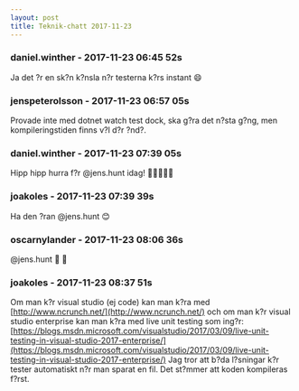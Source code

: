 ```yaml
---
layout: post
title: Teknik-chatt 2017-11-23
---
```

### daniel.winther - 2017-11-23 06:45 52s
Ja det ?r en sk?n k?nsla n?r testerna k?rs instant :smile:


### jenspeterolsson - 2017-11-23 06:57 05s
Provade inte med dotnet watch test dock, ska g?ra det n?sta g?ng, men kompileringstiden finns v?l d?r ?nd?. 
### daniel.winther - 2017-11-23 07:39 05s
Hipp hipp hurra f?r @jens.hunt idag! :birthday::gift::champagne::balloon::tada:
### joakoles - 2017-11-23 07:39 39s
Ha den ?ran @jens.hunt :blush:
### oscarnylander - 2017-11-23 08:06 36s
@jens.hunt :tada: :cake:
### joakoles - 2017-11-23 08:37 51s
Om man k?r visual studio (ej code) kan man k?ra med [http://www.ncrunch.net/](http://www.ncrunch.net/) och om man k?r visual studio enterprise kan man k?ra med live unit testing som ing?r: [https://blogs.msdn.microsoft.com/visualstudio/2017/03/09/live-unit-testing-in-visual-studio-2017-enterprise/](https://blogs.msdn.microsoft.com/visualstudio/2017/03/09/live-unit-testing-in-visual-studio-2017-enterprise/) Jag tror att b?da l?sningar k?r tester automatiskt n?r man sparat en fil. Det st?mmer att koden kompileras f?rst.

